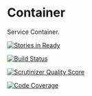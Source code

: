 Container
=========

Service Container.

[![Stories in Ready](https://badge.waffle.io/Opine-Org/Container.png?label=ready&title=Ready)](https://waffle.io/Opine-Org/Container)

[![Build Status](https://travis-ci.org/Opine-Org/Container.svg?branch=master)](https://travis-ci.org/Opine-Org/Container)

[![Scrutinizer Quality Score](https://scrutinizer-ci.com/g/Opine-Org/Container/badges/quality-score.png?s=345960c961c6d6da9788d4238c2f9c2a90a29a84)](https://scrutinizer-ci.com/g/Opine-Org/Container/)

[![Code Coverage](https://scrutinizer-ci.com/g/Opine-Org/Container/badges/coverage.png?s=a8bb5c9fd7b98c7c4debb4d88e1064ee5e48f3c4)](https://scrutinizer-ci.com/g/Opine-Org/Container/)